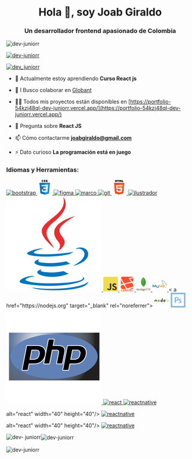 <h1 align="center">Hola 👋, soy Joab Giraldo</h1>
<h3 align="center">Un desarrollador frontend apasionado de Colombia</h3>

<p align="left"> <img src= "https://komarev.com/ghpvc/?username=dev-juniorr&label=Profile%20views&color=0e75b6&style=flat" alt="dev-juniorr" /> </p>

<p align="left"> <a href ="https://github.com/ryo-ma/github-profile-trofeo"><img src="https://github-perfil-trofeo.vercel.app/?username=dev-juniorr" alt=" dev-juniorr" /></a> </p>

<p align="left"> <a href="https://twitter.com/dev_juniorr" target="blank"><img src="https: //img.escudos.io/twitter/follow/dev_juniorr?logo=twitter&style=for-the-badge" alt="dev_juniorr" /></a> </p>

- 🌱 Actualmente estoy aprendiendo **Curso React js**

- 👯 I Busco colaborar en [Globant](https://www.globant.com/es)

- 👨‍💻 Todos mis proyectos están disponibles en [https://portfolio-54kzj48ql-dev-juniorr.vercel.app/](https://portfolio-54kzj48ql-dev-juniorr.vercel.app/)

- 💬 Pregunta sobre **React JS**

- 📫 Cómo contactarme **joabgiraldo@gmail.com**

- ⚡ Dato curioso **La programación está en juego**

<h3 align="left" ">Idiomas y Herramientas:</h3>
<p align="left"> <a href="https://getbootstrap.com" target="_blank" rel="noreferrer"> <img src="https://raw.githubusercontent.com/devicons/devicon /master/icons/bootstrap/bootstrap-plain-wordmark.svg" alt="bootstrap" width="40" height="40"/> </a> <a href="https://www.w3schools.com /css/" target="_blank" rel="noreferrer"> <img src="https://raw.githubusercontent.com/devicons/devicon/master/icons/css3/css3-original-wordmark.svg" alt= "css3" width="40" height="40"/> </a> <a href="https://www.figma.com/" target="_blank" rel="noreferrer"> <img src="https://www.vectorlogo.zone/logos/figma/figma-icon.svg" alt="figma" width="40" height="40"/> </a> <a href=" https://www.framer.com/" target="_blank" rel="noreferrer"> <img src="https://www.vectorlogo.zone/logos/framer/framer-icon.svg" alt=" marco" ancho="40" altura="40"/> </a> <a href="https://git-scm.com/" target="_blank" rel="noreferrer"> <img src=" https://www.vectorlogo.zone/logos/git-scm/git-scm-icon.svg" alt="git" width="40" height="40"/> </a> <a href=" https://www.w3.org/html/" objetivo="_blank"rel="noreferrer"> <img src="https://raw.githubusercontent.com/devicons/devicon/master/icons/html5/html5-original-wordmark.svg" alt="html5" width="40" height ="40"/> </a> <a href="https://www.adobe.com/in/products/illustrator.html" target="_blank" rel="noreferrer"> <img src="https ://www.vectorlogo.zone/logos/adobe_illustrator/adobe_illustrator-icon.svg" alt="ilustrador" ancho="40" altura="40"/> </a> <a href="https://www .java.com" target="_blank" rel="noreferrer"> <img src="https://raw.githubusercontent.com/devicons/devicon/master/icons/java/java-original.svg" alt="java" ancho="40" altura="40"/> </a> <a href="https://developer.mozilla.org/en-US/docs/Web/JavaScript" target="_blank" rel= "noreferrer"> <img src="https://raw.githubusercontent.com/devicons/devicon/master/icons/javascript/javascript-original.svg" alt="javascript" width="40" height="40" /> </a> <a href="https://laravel.com/" target="_blank" rel="noreferrer"> <img src="https://raw.githubusercontent.com/devicons/devicon/ master/icons/laravel/laravel-plain-wordmark.svg" alt="laravel" width="40" height="40"/> </a> <a href="https://www.mongodb.com/" target="_blank" rel="noreferrer"> <img src="https://raw.githubusercontent.com/devicons/devicon/master/icons/mongodb/mongodb-original-wordmark.svg" alt=" mongodb" width="40" height="40"/> </a> <a href="https://www.mysql.com/" target="_blank" rel="noreferrer"> <img src=" https://raw.githubusercontent.com/devicons/devicon/master/icons/mysql/mysql-original-wordmark.svg" alt="mysql" width="40" height="40"/> </a> < a href="https://nodejs.org" target="_blank" rel="noreferrer"> <img src="https://raw.githubusercontent.com/devicons/devicon/master/icons/nodejs/nodejs-original-wordmark.svg" alt="nodejs" width="40" height="40"/> </a> <a href="https:// www.photoshop.com/en" target="_blank" rel="noreferrer"> <img src="https://raw.githubusercontent.com/devicons/devicon/master/icons/photoshop/photoshop-line.svg" alt="photoshop" width="40" height="40"/> </a> <a href="https://www.php.net" target="_blank" rel="noreferrer"> <img src ="https://raw.githubusercontent.com/devicons/devicon/master/icons/php/php-original.svg" alt="php" ancho="40" altura="40"/> </a> <a href="https://reactjs.org/" target="_blank" rel="noreferrer"> <img src="https://raw.githubusercontent.com/devicons/devicon/master/icons/react/react -original-wordmark.svg" alt="react" width="40" height="40"/> </a> <a href="https://reactnative.dev/" target="_blank" rel=" noreferrer"> <img src="https://reactnative.dev/img/header_logo.svg" alt="reactnative" width="40" height="40"/> </a> </p>alt="react" width="40" height="40"/> </a> <a href="https://reactnative.dev/" target="_blank" rel="noreferrer"> <img src= "https://reactnative.dev/img/header_logo.svg" alt="reactnative" ancho="40" altura="40"/> </a> </p>alt="react" width="40" height="40"/> </a> <a href="https://reactnative.dev/" target="_blank" rel="noreferrer"> <img src= "https://reactnative.dev/img/header_logo.svg" alt="reactnative" ancho="40" altura="40"/> </a> </p>

<p><img align="left" src="https://github-readme-stats.vercel.app/api/top-langs?username=dev-juniorr&show_icons=true&locale=en&layout=compact" alt="dev- juniorr" /></p>

<p> <img align="center" src="https://github-readme-stats.vercel.app/api?username=dev-juniorr&show_icons=true&locale=en" alt ="dev-juniorr" /></p>

<p><img align="center" src="https://github-readme-streak-stats.herokuapp.com/?user=dev-juniorr&" alt= "dev-juniorr" /></p>
